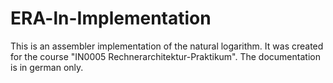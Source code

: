 # ERA-ln-Implementation

This is an assembler implementation of the natural logarithm. It was created for the course "IN0005 Rechnerarchitektur-Praktikum". The documentation is in german only.
